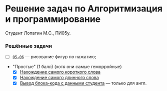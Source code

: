 # Решение задач по Алгоритмизация и программирование

Студент Лопатин М.С., ПИ05у.

### Решённые задачи

- [ ] [`05-06`](./05-06/) &mdash; рисование фигур по нажатию;

- "Простые" (1 балл) (хотя они самые геморройные)
    - [x] [Нахождение самого короткого слова](./simple-tasks/most_short_word.cpp)
    - [x] [Нахождение самого длинного слова](./simple-tasks/most_long_word.cpp)
    - [x] [Вывод блока-кода с данными студента](./simple-tasks/display_student_name.cpp) &mdash; только для англ.